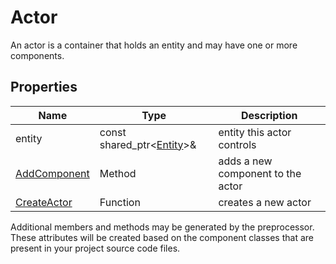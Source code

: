 # Actor

An actor is a container that holds an entity and may have one or more components.

## Properties

| Name | Type | Description |
|---|---|---|
| entity | const shared_ptr<[Entity](Entity.md)>& | entity this actor controls |
| [AddComponent](Actor_AddComponent.md) | Method | adds a new component to the actor |
| [CreateActor](CreateActor.md) | Function | creates a new actor |

Additional members and methods may be generated by the preprocessor. These attributes will be created based on the component classes that are present in your project source code files.
